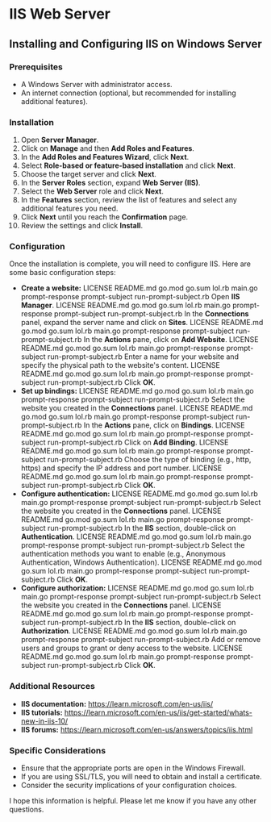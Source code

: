 # IIS Web Server
## Installing and Configuring IIS on Windows Server

### Prerequisites

* A Windows Server with administrator access.
* An internet connection (optional, but recommended for installing additional features).

### Installation

1. Open **Server Manager**.
2. Click on **Manage** and then **Add Roles and Features**.
3. In the **Add Roles and Features Wizard**, click **Next**.
4. Select **Role-based or feature-based installation** and click **Next**.
5. Choose the target server and click **Next**.
6. In the **Server Roles** section, expand **Web Server (IIS)**.
7. Select the **Web Server** role and click **Next**.
8. In the **Features** section, review the list of features and select any additional features you need.
9. Click **Next** until you reach the **Confirmation** page.
10. Review the settings and click **Install**.

### Configuration

Once the installation is complete, you will need to configure IIS. Here are some basic configuration steps:

* **Create a website:**
 LICENSE README.md go.mod go.sum lol.rb main.go prompt-response prompt-subject run-prompt-subject.rb Open **IIS Manager**.
 LICENSE README.md go.mod go.sum lol.rb main.go prompt-response prompt-subject run-prompt-subject.rb In the **Connections** panel, expand the server name and click on **Sites**.
 LICENSE README.md go.mod go.sum lol.rb main.go prompt-response prompt-subject run-prompt-subject.rb In the **Actions** pane, click on **Add Website**.
 LICENSE README.md go.mod go.sum lol.rb main.go prompt-response prompt-subject run-prompt-subject.rb Enter a name for your website and specify the physical path to the website's content.
 LICENSE README.md go.mod go.sum lol.rb main.go prompt-response prompt-subject run-prompt-subject.rb Click **OK**.
* **Set up bindings:**
 LICENSE README.md go.mod go.sum lol.rb main.go prompt-response prompt-subject run-prompt-subject.rb Select the website you created in the **Connections** panel.
 LICENSE README.md go.mod go.sum lol.rb main.go prompt-response prompt-subject run-prompt-subject.rb In the **Actions** pane, click on **Bindings**.
 LICENSE README.md go.mod go.sum lol.rb main.go prompt-response prompt-subject run-prompt-subject.rb Click on **Add Binding**.
 LICENSE README.md go.mod go.sum lol.rb main.go prompt-response prompt-subject run-prompt-subject.rb Choose the type of binding (e.g., http, https) and specify the IP address and port number.
 LICENSE README.md go.mod go.sum lol.rb main.go prompt-response prompt-subject run-prompt-subject.rb Click **OK**.
* **Configure authentication:**
 LICENSE README.md go.mod go.sum lol.rb main.go prompt-response prompt-subject run-prompt-subject.rb Select the website you created in the **Connections** panel.
 LICENSE README.md go.mod go.sum lol.rb main.go prompt-response prompt-subject run-prompt-subject.rb In the **IIS** section, double-click on **Authentication**.
 LICENSE README.md go.mod go.sum lol.rb main.go prompt-response prompt-subject run-prompt-subject.rb Select the authentication methods you want to enable (e.g., Anonymous Authentication, Windows Authentication).
 LICENSE README.md go.mod go.sum lol.rb main.go prompt-response prompt-subject run-prompt-subject.rb Click **OK**.
* **Configure authorization:**
 LICENSE README.md go.mod go.sum lol.rb main.go prompt-response prompt-subject run-prompt-subject.rb Select the website you created in the **Connections** panel.
 LICENSE README.md go.mod go.sum lol.rb main.go prompt-response prompt-subject run-prompt-subject.rb In the **IIS** section, double-click on **Authorization**.
 LICENSE README.md go.mod go.sum lol.rb main.go prompt-response prompt-subject run-prompt-subject.rb Add or remove users and groups to grant or deny access to the website.
 LICENSE README.md go.mod go.sum lol.rb main.go prompt-response prompt-subject run-prompt-subject.rb Click **OK**.

### Additional Resources

* **IIS documentation:** https://learn.microsoft.com/en-us/iis/
* **IIS tutorials:** https://learn.microsoft.com/en-us/iis/get-started/whats-new-in-iis-10/
* **IIS forums:** https://learn.microsoft.com/en-us/answers/topics/iis.html

### Specific Considerations

* Ensure that the appropriate ports are open in the Windows Firewall.
* If you are using SSL/TLS, you will need to obtain and install a certificate.
* Consider the security implications of your configuration choices.

I hope this information is helpful. Please let me know if you have any other questions.
